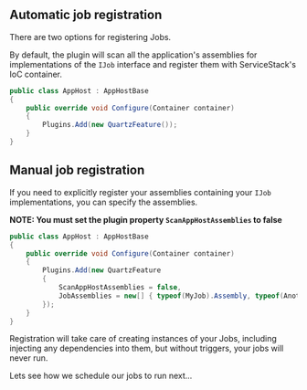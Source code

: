 <!--title: Job Registration-->

## Automatic job registration

There are two options for registering Jobs.

By default, the plugin will scan all the application's assemblies for implementations of the `IJob` interface and register them with ServiceStack's IoC container.

```csharp
public class AppHost : AppHostBase
{
    public override void Configure(Container container)
    {
        Plugins.Add(new QuartzFeature());
    }
}
```

## Manual job registration

If you need to explicitly register your assemblies containing your `IJob` implementations, you can 
specify the assemblies.

**NOTE: You must set the plugin property `ScanAppHostAssemblies` to false** 


```csharp
public class AppHost : AppHostBase
{
    public override void Configure(Container container)
    {
        Plugins.Add(new QuartzFeature
        {
            ScanAppHostAssemblies = false,
            JobAssemblies = new[] { typeof(MyJob).Assembly, typeof(AnotherJob).Assembly }
        });
    }
}
```

Registration will take care of creating instances of your Jobs, including injecting any dependencies into them, but without triggers, your jobs will never run.

Lets see how we schedule our jobs to run next...